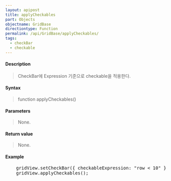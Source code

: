 ```yaml
---
layout: apipost
title: applyCheckables
part: Objects
objectname: GridBase
directiontype: Function
permalink: /api/GridBase/applyCheckables/
tags:
  - checkBar
  - checkable
---
```



#### Description

> CheckBar에 Expression 기준으로 checkable을 적용한다.

#### Syntax

> function applyCheckables()

#### Parameters

> None.

#### Return value

> None.

#### Example

<pre class="prettyprint">
    gridView.setCheckBar({ checkableExpression: "row < 10" });
    gridView.applyCheckables();
</pre>

